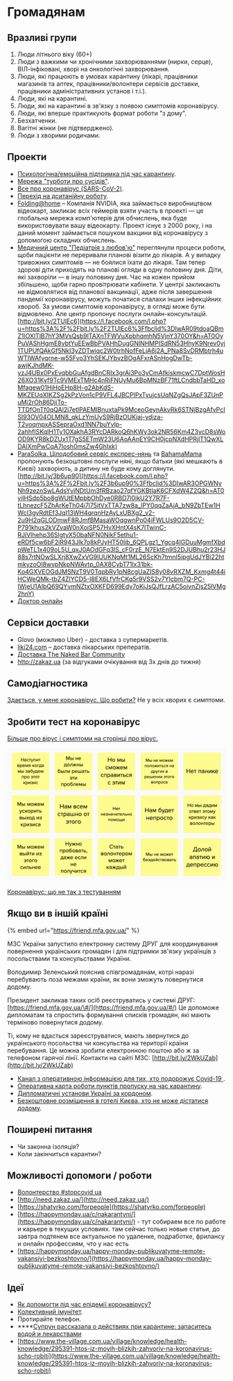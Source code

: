 # Громадянам

## Вразливі групи

1. Люди літнього віку \(60+\)
2. Люди з важкими чи хронічними захворюваннями \(нирки, серце\), ВІЛ-інфіковані, хворі на онкологічні захворювання.
3. Люди, які працюють в умовах карантину \(лікарі, працівники магазинів та аптек, працівники/волонтери сервісів доставки, працівники адміністративних установ і т.і.\).
4. Люди, які на карантині.
5. Люди, які на карантині в зв'язку з появою симптомів коронавірусу.
6. Люди, які вперше практикують формат роботи "з дому".
7. Безхатченки.
8. Вагітні жінки \(не підтверджено\).
9. Люди з хворими родичами.

## Проекти

* [Психологічна/емоційна підтримка під час карантину](../medikam/psychological-support/).
* [Мережа "турботи про сусідів"]().
* [Все про коронавірус \(SARS-CoV-2\)](../medikam/o-koronaviruse/).
* [Перехід на дситанійну роботу](../biznes/biznesy.md#poradi-shodo-distanciinoyi-roboti).
* [Folding@home](https://github.com/FoldingAtHome/coronavirus) – Компанія NVIDIA, яка займається виробництвом відеокарт, закликає всіх геймерів взяти участь в проекті — це глобальна мережа комп'ютерів для обчислень, яка буде використовувати вашу відеокарту. Проект існує з 2000 року, і на даний момент займається пошуком вакцини від коронавірусу з допомогою складних обчислень.
* [Медичний центр "Педіатрія з любов'ю"](https://www.facebook.com/pediatrics.with.love/?__tn__=K-R&eid=ARBRztkN4cfwcxYglNyW0h_ncS9CYdNZ7ZDOKkR6OG5NeYe4GqynGdQDoGFEqk9wR612wFiUNUHL_QBV&fref=mentions&__xts__%5B0%5D=68.ARCwJqIFrwjfpWfb8PL1HlrcgIx9pu270nWes7Puou_YsG3OqwqPNcdRu3O1ECqGsabPzJmzpeegqVMFALk55fcLlU_ghTPiXFTZ6t42XckGACvw8SXVvLwEb2N6akKyCfAYj9Ddn6p7r5Gs07PnayivR1Mep62CEAECpmJiW97k9nt3xFrJHleb1wvdYKs02ENZCn_3l5xCQZxepVBlSfz80-KNffIbZkAk1lIDJ3qwmc1xUMop8ppbQ-5h7XXwfFl8XqXnXCTXT6LV6BMVpmcjDk-ccfkNdz7Aq7AR1L5zuFP2pOiwVaPgccSuQHVwar76Q-B_jzLo-beTveJkScQ3CSIW) переглянули процеси роботи, щоби пацієнти не переривали планові візити до лікарів. А у випадку тривожних симптомів — не боялися їхати до лікаря. Там тепер здорові діти приходять на планові огляди в одну половину дня. Діти, які захворіли — в іншу половину дня. Час на кожен прийом збільшено, щоби гарно провітрювати кабінети. У центрі закликають не відмовлятися від планової вакцинації, адже після завершення пандемії коронавірусу, можуть початися спалахи інших інфекційних хвороб. За умови симптомів коронавірусу, в огляді може бути відмовлено. Але центр пропонує послуги онлайн-консультацій. [http://bit.ly/2TUlEc6](https://l.facebook.com/l.php?u=https%3A%2F%2Fbit.ly%2F2TUlEc6%3Ffbclid%3DIwAR09tdoaQBmZ1lOXlTlB7hY3MVsQsb9lTAXnTFWVuXpbhqmhN5VjnY370OY&h=AT0OyPuVAShHgmE8vbtYuEEwBbPVAHhDugGNlNHMPISdRN53HhyK9Nrev0yj1TUPUfQAkGf5NkI3yZDTwiqc2W0trhNofFeLjA6j2A_PNa8SvDRMbtrh4uWTIWAfyqrne-w55Fvo3YhSEKJYbvzBOgAFxrASnHogDwTb-awjKJhdMK-yzJ4UBx0PxEvqbbGuAfgdBnCRIx3grAj3Po3yCmAfkiskmcwC7DptWosH26XO31Kyf9Tc9VMExTMHc4nRiFNUyMu6BpMNzBF71ftLCndbbTaHD_xoMfagew01HiHoEHp8H-g2AbKdS-MKZEUqXIKZSg2kPzVon1cP9VFL4JBCPlPxTyujcsUqNZgQsJApF3ZUnPuMi2rOh86DjiTo-TTDfOnTf0qQAl2j7etIPAEMIBnuxtaPk9MceoGeynAkvRk6STNjBzgAfvPcISl93OV04OLMN8_qkLzYmUyS9RjBzOUKjaj-ydjza-T2voqmpxASSepraOxd1NN7buYvlp-2ahhfISKqIH1Ty1OXakhA3RYcDARkoQ6hKWy3ok2NR56Km4Z3ycD8sWoOD9KYR8kDZUx1T7gS5ETmW23U6AoAAnEY9CH0jcpNXdHPRjlT1QwXLDAlXmPwCqA7Iosh0msZw4GhIxk)
* [ParaSolka. Цілодобовий сервіс експрес-нянь](https://www.facebook.com/ParaSolkaSpace/?__tn__=K-R&eid=ARDjpfXFpkN25msof4nrD-VpYxQOkS9M02ATSxPAXRWBaoGKFgMf0Pj6vGXW2ta7vtBhrlaoGb1023VK&fref=mentions&__xts__%5B0%5D=68.ARCwJqIFrwjfpWfb8PL1HlrcgIx9pu270nWes7Puou_YsG3OqwqPNcdRu3O1ECqGsabPzJmzpeegqVMFALk55fcLlU_ghTPiXFTZ6t42XckGACvw8SXVvLwEb2N6akKyCfAYj9Ddn6p7r5Gs07PnayivR1Mep62CEAECpmJiW97k9nt3xFrJHleb1wvdYKs02ENZCn_3l5xCQZxepVBlSfz80-KNffIbZkAk1lIDJ3qwmc1xUMop8ppbQ-5h7XXwfFl8XqXnXCTXT6LV6BMVpmcjDk-ccfkNdz7Aq7AR1L5zuFP2pOiwVaPgccSuQHVwar76Q-B_jzLo-beTveJkScQ3CSIW) та [BahamaMama](https://www.facebook.com/bahamamamaclub/?__tn__=K-R&eid=ARCiU7VbyHTEmeAZ33suR-ryceUUzV2SnjNsSYwurcQhQmdnrx2Q81hAODKxzbH0V8BMzKvoc4R2InVE&fref=mentions&__xts__%5B0%5D=68.ARCwJqIFrwjfpWfb8PL1HlrcgIx9pu270nWes7Puou_YsG3OqwqPNcdRu3O1ECqGsabPzJmzpeegqVMFALk55fcLlU_ghTPiXFTZ6t42XckGACvw8SXVvLwEb2N6akKyCfAYj9Ddn6p7r5Gs07PnayivR1Mep62CEAECpmJiW97k9nt3xFrJHleb1wvdYKs02ENZCn_3l5xCQZxepVBlSfz80-KNffIbZkAk1lIDJ3qwmc1xUMop8ppbQ-5h7XXwfFl8XqXnXCTXT6LV6BMVpmcjDk-ccfkNdz7Aq7AR1L5zuFP2pOiwVaPgccSuQHVwar76Q-B_jzLo-beTveJkScQ3CSIW) пропонують безкоштовні послуги няні, якщо батьки \(які мешкають в Києві\) захворіють, а дитину не буде кому доглянути. [http://bit.ly/3b6up90](https://l.facebook.com/l.php?u=https%3A%2F%2Fbit.ly%2F3b6up90%3Ffbclid%3DIwAR3OPGWNyNh9zeznSwLAdsYvjNDtUm3fRBzao27qfYGKBtlaK6CFXdW4Z2Q&h=AT0yilHSdp5bo8gWUtEMpbbOhDye0RBD7I0jkU2Y7R7F-tLhnezcF5ZhArKeTh04i7l75itVxTTA7zw8a_lPY0qqZaAjA_bN9ZbTEw1HWcl3gyRdtEf3JqI13WH4qrqnHzAyLxUBXg2_v2-2u9H2qGLODmwF8RJmfBMasaWOqgwnPo04iFWLUs9O2D5CV-P791khus2kVZvaW0nXoiSP57HvXHntX4sK7lTwinC-RJjVlhehp36SlgtyX50baNFN0NikF5ethu1-eRDf5cw6bF2iR943Jlk7o8kPJyHT50Iib_6QPLgz1_Ygcq4IGDuuMgmfXbdpWeTL1x409oL5U_qxJ0AOdGFq3lS_cF0rzE_N7EktEn9S2DJUBhu2r23HJ88s7rtNOwSLXrj8XwZxVG9lUUKNqMt1ML26ScKh7tmnI5ipgUdJYBi22htmkyzoOl8wvpNkpNWAvtp_0AX8CybT71Ix31bk-Ko4GXVEOGdJMSNzT9V0TqpbRy1pN8cgUaZIS8y08vRXZM_Kxmg4t44iHCWeQMk-tbZ4ZlYCD5-I8EX6LfVfrCKq5r9VSS2v7YIcbm7Q-PC-IWjeU1AIbQ69QYvmNZtxOXKFD699Edy7oKjJsQJfLrzAC5oivnZjs25lVMg2hnY)
* [Доктор онлайн](https://telemed.care/)

## 

## Сервіси доставки

* Glovo \(можливо Uber\) - доставка з супермаркетів.
* [liki24.com](https://liki24.com/) – доставка лікарських преператів.
* [Доставка The Naked Bar Community](https://docs.google.com/forms/d/e/1FAIpQLSflgozJcJly6XOgP6D72yPGzqJR8eMXGn_VxZWdX6l4mZ9PpQ/viewform)
* http://zakaz.ua \(за відгуками очікування від 3х днів до тижня\)

## Самодіагностика

[Здається, у мене коронавірус. Що робити?](https://www.the-village.com.ua/village/knowledge/health-knowledge/295233-zdaetsya-u-mene-koronavirus-scho-robiti) Не у всіх хворих є симптоми. 

## Зробити тест на коронавірус

[Більше про вірус і симптоми на сторінці про вірус. ](../medikam/o-koronaviruse/)

![](../.gitbook/assets/image%20%2873%29.png)

[Коронавірус: що не так з тестуванням](https://www.slidstvo.info/texts/koronavirus-shho-ne-tak-z-testuvannyam/?fbclid=IwAR3CbF5i8RJRnPMuuao8VgEg9Xsq2n1dqKBsVfJXAEpVg97xDCby-D0NSjc)

## Якщо ви в іншій країні

{% embed url="https://friend.mfa.gov.ua/" %}

МЗС України запустило електронну систему ДРУГ для координування повернення українських громадян і для підтримки зв'язку українців з посольствами та консульствами України.

Володимир Зеленський пояснив співгромадянам, котрі наразі перебувають поза межами країни, як вони зможуть повернутися додому.

Президент закликав таких осіб реєструватись у системі ДРУГ: [https://friend.mfa.gov.ua/\#/](https://friend.mfa.gov.ua/#/) Це допоможе дипломатам та спростить формування списків громадян, які мають терміново повернутися додому.

Ті, кому не вдасться зареєструватися, мають звернутися до українського посольства чи консульства на території країни перебування. Це можна зробити електронною поштою або ж за телефоном гарячої лінії. Контакти на сайті МЗС: [http://bit.ly/2WkUZab](http://bit.ly/2WkUZab)

* [Канал з оперативною інформацією для тих, хто подорожує Covid-19 ](https://t.me/joinchat/AAAAAEoPRrKGWjWkyHiMJA).
* [Оперативна карта роботи пунктів пропуску на час карантину](http://www.customs.gov.ua/?p=533).
* [Дипломатичні установи Україні за кордоном](https://mfa.gov.ua/diplomatichni-ustanovi/inozemni-diplomatichni-ustanovi-v-ukrayini).
* [Безкоштовне розміщення в готелі Києва, хто не може дістатися додому](https://www.facebook.com/100000536869364/posts/3290004491027414/?d=n).

## Поширені питання

* Чи законна ізоляція?
* Коли закінчиться карантин?

## Можливості допомоги / роботи

* [Волонтерство \#stopcovid ua]()
* [http://need.zakaz.ua/](http://need.zakaz.ua/)
* [https://shatyrko.com/forpeople](https://shatyrko.com/forpeople)
* [https://happymonday.ua/c/nakarantyni/](https://happymonday.ua/c/nakarantyni/) - тут собираем все по работе и карьере в текущих условиях. там сейчас только новые статьи, до завтра подтянем все актуальное по удаленке, подработке, фрилансу и онлайн профессиям, что у нас есть
* [https://happymonday.ua/happy-monday-publikuvatyme-remote-vakansiyi-bezkoshtovno/](https://happymonday.ua/happy-monday-publikuvatyme-remote-vakansiyi-bezkoshtovno/)

## Ідеї

* [Як допомогти під час епідемії коронавірусу?](https://volunteer.country/covid_diy)
* [Колективний імунітет](https://ru.wikipedia.org/wiki/%D0%9A%D0%BE%D0%BB%D0%BB%D0%B5%D0%BA%D1%82%D0%B8%D0%B2%D0%BD%D1%8B%D0%B9_%D0%B8%D0%BC%D0%BC%D1%83%D0%BD%D0%B8%D1%82%D0%B5%D1%82).
* Протирайте телефон.
* \*\*\*\*[Супрун рассказала о действиях при карантине: запаситесь водой и лекарствами](https://www.rbc.ua/rus/styler/suprun-rasskazala-vesti-sebya-vremya-karantina-1584020882.html)
* [https://www.the-village.com.ua/village/knowledge/health-knowledge/295391-htos-iz-moyih-blizkih-zahvoriv-na-koronavirus-scho-robiti](https://www.the-village.com.ua/village/knowledge/health-knowledge/295391-htos-iz-moyih-blizkih-zahvoriv-na-koronavirus-scho-robiti)

